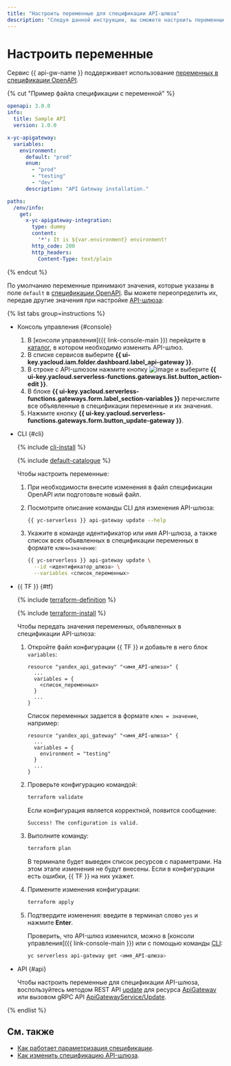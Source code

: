 ```yaml
---
title: "Настроить переменные для спецификации API-шлюза"
description: "Следуя данной инструкции, вы сможете настроить переменные для спецификации API-шлюза."
---
```


# Настроить переменные

Сервис {{ api-gw-name }} поддерживает использование [переменных в спецификации OpenAPI](../concepts/extensions/parametrization.md).

{% cut "Пример файла спецификации с переменной" %}

```yaml
openapi: 3.0.0
info:
  title: Sample API
  version: 1.0.0

x-yc-apigateway:
  variables:
    environment:
      default: "prod"
      enum:
        - "prod"
        - "testing"
        - "dev"
      description: "API Gateway installation."

paths:
  /env/info:
    get:
      x-yc-apigateway-integration:
        type: dummy
        content:
          '*': It is ${var.environment} environment!
        http_code: 200
        http_headers:
          Content-Type: text/plain
```

{% endcut %}

По умолчанию переменные принимают значения, которые указаны в поле `default` в [спецификации OpenAPI](https://ru.wikipedia.org/wiki/OpenAPI_(спецификация)). Вы можете переопределить их, передав другие значения при настройке [API-шлюза](../concepts/index.md):

{% list tabs group=instructions %}

- Консоль управления {#console}

  1. В [консоли управления]({{ link-console-main }}) перейдите в [каталог](../../resource-manager/concepts/resources-hierarchy.md#folder), в котором необходимо изменить API-шлюз.
  1. В списке сервисов выберите **{{ ui-key.yacloud.iam.folder.dashboard.label_api-gateway }}**.
  1. В строке с API-шлюзом нажмите кнопку ![image](../../_assets/options.svg) и выберите **{{ ui-key.yacloud.serverless-functions.gateways.list.button_action-edit }}**.
  1. В блоке **{{ ui-key.yacloud.serverless-functions.gateways.form.label_section-variables }}** перечислите все объявленные в спецификации переменные и их значения.
  1. Нажмите кнопку **{{ ui-key.yacloud.serverless-functions.gateways.form.button_update-gateway }}**.

- CLI {#cli}

  {% include [cli-install](../../_includes/cli-install.md) %}

  {% include [default-catalogue](../../_includes/default-catalogue.md) %}

  Чтобы настроить переменные:
  1. При необходимости внесите изменения в файл спецификации OpenAPI или подготовьте новый файл.
  1. Посмотрите описание команды CLI для изменения API-шлюза:

     ```bash
     {{ yc-serverless }} api-gateway update --help
     ```

  1. Укажите в команде идентификатор или имя API-шлюза, а также список всех объявленных в спецификации переменных в формате `ключ=значение`:

     ```bash
     {{ yc-serverless }} api-gateway update \
       --id <идентификатор_шлюза> \
       --variables <список_переменных>
     ```

- {{ TF }} {#tf}

  {% include [terraform-definition](../../_tutorials/_tutorials_includes/terraform-definition.md) %}

  {% include [terraform-install](../../_includes/terraform-install.md) %}

  Чтобы передать значения переменных, объявленных в спецификации API-шлюза:
  1. Откройте файл конфигурации {{ TF }} и добавьте в него блок `variables`:

     ```hcl
     resource "yandex_api_gateway" "<имя_API-шлюза>" {
       ...
       variables = {
         <список_переменных>
       }
       ...
     }
     ```

     Список переменных задается в формате `ключ = значение`, например:

     ```hcl
     resource "yandex_api_gateway" "<имя_API-шлюза>" {
       ...
       variables = {
         environment = "testing"
       }
       ...
     }
     ```

  1. Проверьте конфигурацию командой:

     ```bash
     terraform validate
     ```

     Если конфигурация является корректной, появится сообщение:

     ```text
     Success! The configuration is valid.
     ```

  1. Выполните команду:

     ```bash
     terraform plan
     ```

     В терминале будет выведен список ресурсов с параметрами. На этом этапе изменения не будут внесены. Если в конфигурации есть ошибки, {{ TF }} на них укажет.
  1. Примените изменения конфигурации:

     ```bash
     terraform apply
     ```

  1. Подтвердите изменения: введите в терминал слово `yes` и нажмите **Enter**.

     Проверить, что API-шлюз изменился, можно в [консоли управления]({{ link-console-main }}) или с помощью команды [CLI](../../cli/):

     ```bash
     yc serverless api-gateway get <имя_API-шлюза>
     ```

- API {#api}

  Чтобы настроить переменные для спецификации API-шлюза, воспользуйтесь методом REST API [update](../apigateway/api-ref/ApiGateway/update.md) для ресурса [ApiGateway](../apigateway/api-ref/ApiGateway/index.md) или вызовом gRPC API [ApiGatewayService/Update](../apigateway/api-ref/grpc/apigateway_service.md#Update).

{% endlist %}

## См. также

* [Как работает параметризация спецификации](../concepts/extensions/parametrization.md).
* [Как изменить спецификацию API-шлюза](../operations/api-gw-update.md).